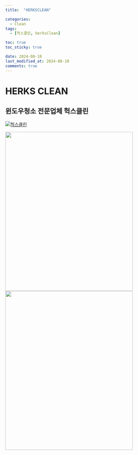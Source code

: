 ```yaml
---
title:  "HERKSCLEAN" 

categories:
  - Clean
tags:
  - [헉스클린, herksClean]

toc: true
toc_sticky: true

date: 2024-08-10
last_modified_at: 2024-08-10
comments: true
---
```




# HERKS CLEAN
## 윈도우청소 전문업체 헉스클린
[![헉스클린](https://herkss.github.io/assets/images/헉스클린배너.jpg)](https://blog.naver.com/herksclean)

<img src="https://herkss.github.io/assets/images/clean/1.png" width="400" height="500" />

<img src="https://herkss.github.io/assets/images/clean/2.png" width="400" height="500" />
